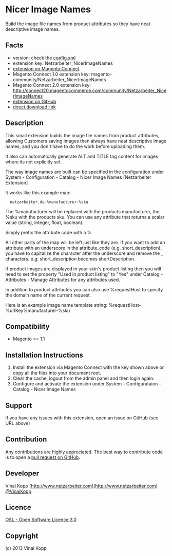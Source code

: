 Nicer Image Names
========================
Build the image file names from product attributes so they have neat descriptive image names.

Facts
-----
- version: check the [config.xml](https://github.com/Vinai/nicer-image-names/blob/master/app/code/community/Netzarbeiter/NicerImageNames/etc/config.xml)
- extension key: Netzarbeiter_NicerImageNames
- [extension on Magento Connect](http://www.magentocommerce.com/magento-connect/netzarbeiter-nicerimagenames.html)
- Magento Connect 1.0 extension key: magento-community/Netzarbeiter_NicerImageNames
- Magento Connect 2.0 extension key: http://connect20.magentocommerce.com/community/Netzarbeiter_NicerImageNames
- [extension on GitHub](https://github.com/Vinai/nicer-image-names)
- [direct download link](https://github.com/Vinai/nicer-image-names/zipball/master)

Description
-----------
This small extension builds the image file names from product attributes, allowing Customers saving images then
always have neat descriptive image names, and you don't have to do the work before uploading them.

It also can automatically generate ALT and TITLE tag content for images where its not explicitly set. 

The way image names are built can be specified in the configuration under
System - Configuration - Catalog - Nicer Image Names [Netzarbeiter Extension]

It works like this example map:
```
  netzarbeiter.de-%manufacturer-%sku
```
The %manufacturer will be replaced with the products manufacturer, the %sku with the products sku.
You can use any attribute that returns a scalar value (string, integer, float, boolean).

Simply prefix the attribute code with a %

All other parts of the map will be left just like they are.
If you want to add an attribute with an underscore in the attribute_code (e.g. short_description), you have to
capitalize the character after the underscore and remove
the _ characters. e.g: short_description becomes shortDescription.

If product images are displayed in your skin's product listing then you will need to set the property "Used in product listing" to "Yes" under Catalog - Attributes - Manage Attributes for any attributes used.

In addition to product attributes you can also use %requestHost to specify the
domain name of the current request.

Here is an example image name template string:
%requestHost-%urlKey%manufacturer-%sku


Compatibility
-------------
- Magento >= 1.1

Installation Instructions
-------------------------
1. Install the extension via Magento Connect with the key shown above or copy all the files into your document root.
2. Clear the cache, logout from the admin panel and then login again.
3. Configure and activate the extension under System - Configurataion - Catalog - Nicer Image Names

Support
-------
If you have any issues with this extension, open an issue on GitHub (see URL above)

Contribution
------------
Any contributions are highly appreciated. The best way to contribute code is to open a
[pull request on GitHub](https://help.github.com/articles/using-pull-requests).

Developer
---------
Vinai Kopp
[http://www.netzarbeiter.com](http://www.netzarbeiter.com)
[@VinaiKopp](https://twitter.com/VinaiKopp)

Licence
-------
[OSL - Open Software Licence 3.0](http://opensource.org/licenses/osl-3.0.php)

Copyright
---------
(c) 2013 Vinai Kopp
